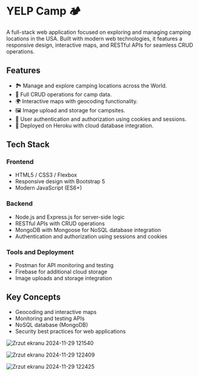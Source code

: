 # YELP Camp 🏕️  

A full-stack web application focused on exploring and managing camping locations in the USA.
Built with modern web technologies, it features a responsive design, interactive maps, and RESTful APIs for seamless CRUD operations.  

## Features  
- 🏞️ Manage and explore camping locations across the World.  
- 🔄 Full CRUD operations for camp data.  
- 🌍 Interactive maps with geocoding functionality.  
- 🖼️ Image upload and storage for campsites.  
- 🔐 User authentication and authorization using cookies and sessions.  
- 🚀 Deployed on Heroku with cloud database integration.  

## Tech Stack  
### Frontend  
- HTML5 / CSS3 / Flexbox  
- Responsive design with Bootstrap 5  
- Modern JavaScript (ES6+)  

### Backend  
- Node.js and Express.js for server-side logic  
- RESTful APIs with CRUD operations  
- MongoDB with Mongoose for NoSQL database integration  
- Authentication and authorization using sessions and cookies  

### Tools and Deployment  
- Postman for API monitoring and testing  
- Firebase for additional cloud storage  
- Image uploads and storage integration  

## Key Concepts  
- Geocoding and interactive maps  
- Monitoring and testing APIs 
- NoSQL database (MongoDB)
- Security best practices for web applications  
 
![Zrzut ekranu 2024-11-29 121540](https://github.com/user-attachments/assets/a46d83f9-3752-4cd3-a10f-cd36aa47901c)

![Zrzut ekranu 2024-11-29 122409](https://github.com/user-attachments/assets/ee2e8813-a496-4be0-ad40-84e79c990f2e)

![Zrzut ekranu 2024-11-29 122425](https://github.com/user-attachments/assets/57812f24-bd3c-4628-9fca-7ec5f5993401)

